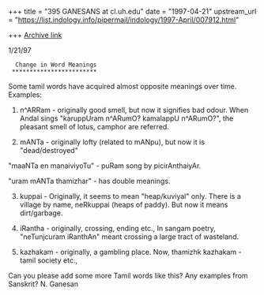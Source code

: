 +++
title = "395 GANESANS at cl.uh.edu"
date = "1997-04-21"
upstream_url = "https://list.indology.info/pipermail/indology/1997-April/007912.html"

+++
[Archive link](https://list.indology.info/pipermail/indology/1997-April/007912.html)


1/21/97

      Change in Word Meanings
     ************************

Some tamil words have acquired almost opposite meanings
over time. Examples:

1) n^ARRam - originally good smell, but now it signifies bad odour.
When Andal sings "karuppUram n^ARumO? kamalappU n^ARumO?",
the pleasant smell of lotus, camphor are referred.

2) mANTa - originally lofty (related to mANpu), 
but now it is "dead/destroyed"

"maaNTa en manaiviyoTu" - puRam song by picirAnthaiyAr.

"uram mANTa thamizhar" - has double meanings.

3) kuppai - Originally, it seems to mean "heap/kuviyal" only.
There is a village by name, neRkuppai (heaps of paddy).
But now it means dirt/garbage.

4) iRantha - originally, crossing, ending etc.,
In sangam poetry, "neTunjcuram iRanthAn" meant
crossing a large tract of wasteland.

5) kazhakam - originally, a gambling place.
Now, thamizhk kazhakam - tamil society etc.,


Can you please add some more Tamil words like this?
Any examples from Sanskrit?
N. Ganesan




